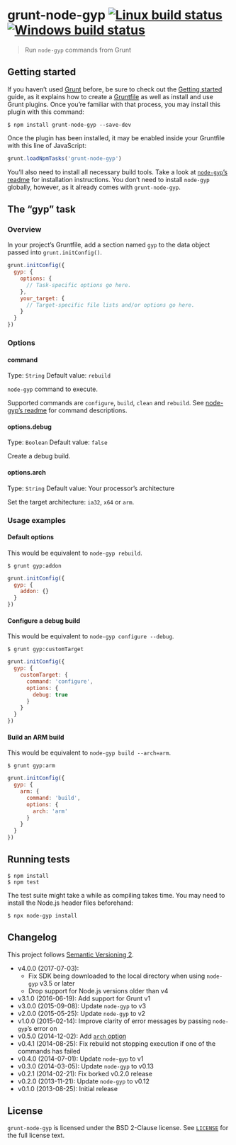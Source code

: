 # grunt-node-gyp [![Linux build status](https://img.shields.io/travis/sonicdoe/grunt-node-gyp.svg?logo=travis)](https://travis-ci.org/sonicdoe/grunt-node-gyp) [![Windows build status](https://img.shields.io/appveyor/ci/sonicdoe/grunt-node-gyp.svg?logo=appveyor)](https://ci.appveyor.com/project/sonicdoe/grunt-node-gyp)

> Run `node-gyp` commands from Grunt

## Getting started

If you haven’t used [Grunt](https://gruntjs.com) before, be sure to check out the [Getting started](https://gruntjs.com/getting-started) guide, as it explains how to create a [Gruntfile](https://gruntjs.com/sample-gruntfile) as well as install and use Grunt plugins. Once you’re familiar with that process, you may install this plugin with this command:

```console
$ npm install grunt-node-gyp --save-dev
```

Once the plugin has been installed, it may be enabled inside your Gruntfile with this line of JavaScript:

```js
grunt.loadNpmTasks('grunt-node-gyp')
```

You’ll also need to install all necessary build tools. Take a look at [`node-gyp`’s readme](https://github.com/nodejs/node-gyp#installation) for installation instructions. You don’t need to install `node-gyp` globally, however, as it already comes with `grunt-node-gyp`.

## The “gyp” task

### Overview

In your project’s Gruntfile, add a section named `gyp` to the data object passed into `grunt.initConfig()`.

```js
grunt.initConfig({
  gyp: {
    options: {
      // Task-specific options go here.
    },
    your_target: {
      // Target-specific file lists and/or options go here.
    }
  }
})
```

### Options

#### command

Type: `String`
Default value: `rebuild`

`node-gyp` command to execute.

Supported commands are `configure`, `build`, `clean` and `rebuild`. See [node-gyp’s readme](https://github.com/nodejs/node-gyp#commands) for command descriptions.

#### options.debug

Type: `Boolean`
Default value: `false`

Create a debug build.

#### options.arch

Type: `String`
Default value: Your processor’s architecture

Set the target architecture: `ia32`, `x64` or `arm`.

### Usage examples

#### Default options

This would be equivalent to `node-gyp rebuild`.

```console
$ grunt gyp:addon
```

```js
grunt.initConfig({
  gyp: {
    addon: {}
  }
})
```

#### Configure a debug build

This would be equivalent to `node-gyp configure --debug`.

```console
$ grunt gyp:customTarget
```

```js
grunt.initConfig({
  gyp: {
    customTarget: {
      command: 'configure',
      options: {
        debug: true
      }
    }
  }
})
```

#### Build an ARM build

This would be equivalent to `node-gyp build --arch=arm`.

```console
$ grunt gyp:arm
```

```js
grunt.initConfig({
  gyp: {
    arm: {
      command: 'build',
      options: {
        arch: 'arm'
      }
    }
  }
})
```

## Running tests

```console
$ npm install
$ npm test
```

The test suite might take a while as compiling takes time. You may need to install the Node.js header files beforehand:

```console
$ npx node-gyp install
```

## Changelog

This project follows [Semantic Versioning 2](https://semver.org).

- v4.0.0 (2017-07-03):
  - Fix SDK being downloaded to the local directory when using `node-gyp` v3.5 or later
  - Drop support for Node.js versions older than v4
- v3.1.0 (2016-06-19): Add support for Grunt v1
- v3.0.0 (2015-09-08): Update `node-gyp` to v3
- v2.0.0 (2015-05-25): Update `node-gyp` to v2
- v1.0.0 (2015-02-14): Improve clarity of error messages by passing `node-gyp`’s error on
- v0.5.0 (2014-12-02): Add [`arch` option](https://github.com/sonicdoe/grunt-node-gyp#optionsarch)
- v0.4.1 (2014-08-25): Fix rebuild not stopping execution if one of the commands has failed
- v0.4.0 (2014-07-01): Update `node-gyp` to v1
- v0.3.0 (2014-03-05): Update `node-gyp` to v0.13
- v0.2.1 (2014-02-21): Fix borked v0.2.0 release
- v0.2.0 (2013-11-21): Update `node-gyp` to v0.12
- v0.1.0 (2013-08-25): Initial release

## License

`grunt-node-gyp` is licensed under the BSD 2-Clause license. See [`LICENSE`](./LICENSE) for the full license text.
